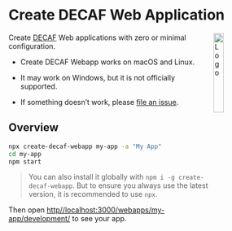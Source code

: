 # Create DECAF Web Application

<!-- markdownlint-disable MD033 -->
<img alt="Logo" align="right" src="https://docs.decafhub.com/img/logo.png" width="20%" />

Create [DECAF](https://docs.decafhub.com/) Web applications with zero or minimal configuration.

- Create DECAF Webapp works on macOS and Linux.

- It may work on Windows, but it is not officially supported.

- If something doesn’t work, please [file an issue](https://github.com/teloscube/create-decaf-webapp/issues/new).

## Overview

```bash
npx create-decaf-webapp my-app -a "My App"
cd my-app
npm start
```

> You can also install it globally with `npm i -g create-decaf-webapp`. But to ensure you always use the latest version, it is recommended to use `npx`.

Then open [http//localhost:3000/webapps/my-app/development/](http://localhost:3000/webapps/my-app/development/) to see your app.
